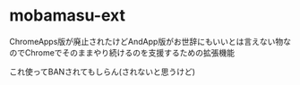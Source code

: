 # mobamasu-ext

ChromeApps版が廃止されたけどAndApp版がお世辞にもいいとは言えない物なのでChromeでそのままやり続けるのを支援するための拡張機能

これ使ってBANされてもしらん(されないと思うけど)